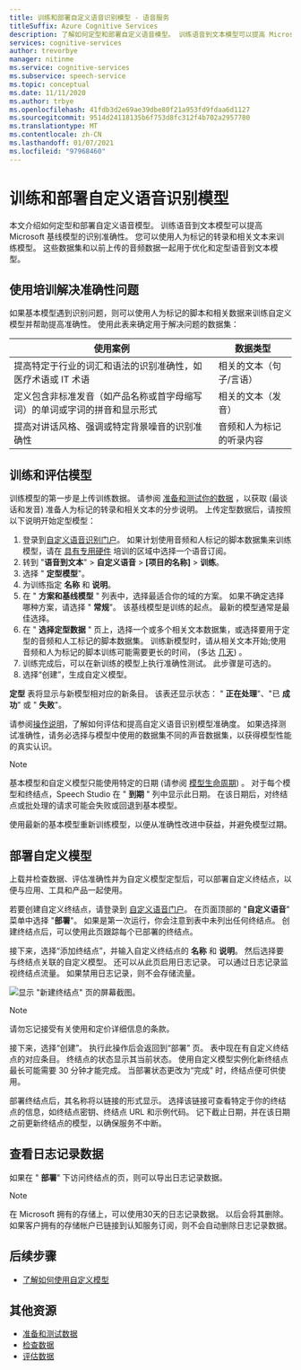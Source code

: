 ```yaml
---
title: 训练和部署自定义语音识别模型 - 语音服务
titleSuffix: Azure Cognitive Services
description: 了解如何定型和部署自定义语音模型。 训练语音到文本模型可以提高 Microsoft 基线模型或自定义模型的识别准确性。
services: cognitive-services
author: trevorbye
manager: nitinme
ms.service: cognitive-services
ms.subservice: speech-service
ms.topic: conceptual
ms.date: 11/11/2020
ms.author: trbye
ms.openlocfilehash: 41fdb3d2e69ae39dbe80f21a953fd9fdaa6d1127
ms.sourcegitcommit: 9514d24118135b6f753d8fc312f4b702a2957780
ms.translationtype: MT
ms.contentlocale: zh-CN
ms.lasthandoff: 01/07/2021
ms.locfileid: "97968460"
---
```

# <a name="train-and-deploy-a-custom-speech-model"></a>训练和部署自定义语音识别模型

本文介绍如何定型和部署自定义语音模型。 训练语音到文本模型可以提高 Microsoft 基线模型的识别准确性。 您可以使用人为标记的转录和相关文本来训练模型。 这些数据集和以前上传的音频数据一起用于优化和定型语音到文本模型。

## <a name="use-training-to-resolve-accuracy-problems"></a>使用培训解决准确性问题

如果基本模型遇到识别问题，则可以使用人为标记的脚本和相关数据来训练自定义模型并帮助提高准确性。 使用此表来确定用于解决问题的数据集：

| 使用案例 | 数据类型 |
| -------- | --------- |
| 提高特定于行业的词汇和语法的识别准确性，如医疗术语或 IT 术语 | 相关的文本（句子/言语） |
| 定义包含非标准发音（如产品名称或首字母缩写词）的单词或字词的拼音和显示形式 | 相关的文本（发音） |
| 提高对讲话风格、强调或特定背景噪音的识别准确性 | 音频和人为标记的听录内容 |

## <a name="train-and-evaluate-a-model"></a>训练和评估模型

训练模型的第一步是上传训练数据。 请参阅 [准备和测试你的数据](./how-to-custom-speech-test-and-train.md) ，以获取 (最谈话和发音) 准备人为标记的转录和相关文本的分步说明。 上传定型数据后，请按照以下说明开始定型模型：

1. 登录到[自定义语音识别门户](https://speech.microsoft.com/customspeech)。 如果计划使用音频和人标记的脚本数据集来训练模型，请在 [具有专用硬件](custom-speech-overview.md#set-up-your-azure-account) 培训的区域中选择一个语音订阅。
2. 转到 "**语音到文本**"  >  **自定义语音**  >  **[项目的名称]**  >  **训练**。
3. 选择 " **定型模型**"。
4. 为训练指定 **名称** 和 **说明**。
5. 在 " **方案和基线模型** " 列表中，选择最适合你的域的方案。 如果不确定选择哪种方案，请选择 " **常规**"。 该基线模型是训练的起点。 最新的模型通常是最佳选择。
6. 在 " **选择定型数据** " 页上，选择一个或多个相关文本数据集，或选择要用于定型的音频和人工标记的脚本数据集。 训练新模型时，请从相关文本开始;使用音频和人为标记的脚本训练可能需要更长的时间， (多达 [几天](how-to-custom-speech-evaluate-data.md#improve-model-recognition)) 。
7. 训练完成后，可以在新训练的模型上执行准确性测试。 此步骤是可选的。
8. 选择“创建”，生成自定义模型。

**定型** 表将显示与新模型相对应的新条目。 该表还显示状态： " **正在处理**"、"已 **成功**" 或 " **失败**"。

请参阅[操作说明](how-to-custom-speech-evaluate-data.md)，了解如何评估和提高自定义语音识别模型准确度。 如果选择测试准确性，请务必选择与模型中使用的数据集不同的声音数据集，以获得模型性能的真实认识。

> [!NOTE]
> 基本模型和自定义模型只能使用特定的日期 (请参阅 [模型生命周期](custom-speech-overview.md#model-lifecycle)) 。 对于每个模型和终结点，Speech Studio 在 " **到期** " 列中显示此日期。 在该日期后，对终结点或批处理的请求可能会失败或回退到基本模型。
>
> 使用最新的基本模型重新训练模型，以便从准确性改进中获益，并避免模型过期。

## <a name="deploy-a-custom-model"></a>部署自定义模型

上载并检查数据、评估准确性并为自定义模型定型后，可以部署自定义终结点，以便与应用、工具和产品一起使用。 

若要创建自定义终结点，请登录到 [自定义语音门户](https://speech.microsoft.com/customspeech)。 在页面顶部的 "**自定义语音**" 菜单中选择 "**部署**"。 如果是第一次运行，你会注意到表中未列出任何终结点。 创建终结点后，可以使用此页跟踪每个已部署的终结点。

接下来，选择“添加终结点”，并输入自定义终结点的 **名称** 和 **说明**。  然后选择要与终结点关联的自定义模型。  还可以从此页启用日志记录。 可以通过日志记录监视终结点流量。 如果禁用日志记录，则不会存储流量。

![显示 "新建终结点" 页的屏幕截图。](./media/custom-speech/custom-speech-deploy-model.png)

> [!NOTE]
> 请勿忘记接受有关使用和定价详细信息的条款。

接下来，选择“创建”。  执行此操作后会返回到“部署”  页。 表中现在有自定义终结点的对应条目。 终结点的状态显示其当前状态。 使用自定义模型实例化新终结点最长可能需要 30 分钟才能完成。 当部署状态更改为“完成”  时，终结点便可供使用。

部署终结点后，其名称将以链接的形式显示。 选择该链接可查看特定于你的终结点的信息，如终结点密钥、终结点 URL 和示例代码。 记下截止日期，并在该日期之前更新终结点的模型，以确保服务不中断。

## <a name="view-logging-data"></a>查看日志记录数据

如果在 " **部署**" 下访问终结点的页，则可以导出日志记录数据。
> [!NOTE]
>在 Microsoft 拥有的存储上，可以使用30天的日志记录数据。 以后会将其删除。 如果客户拥有的存储帐户已链接到认知服务订阅，则不会自动删除日志记录数据。

## <a name="next-steps"></a>后续步骤

* [了解如何使用自定义模型](how-to-specify-source-language.md)

## <a name="additional-resources"></a>其他资源

- [准备和测试数据](./how-to-custom-speech-test-and-train.md)
- [检查数据](how-to-custom-speech-inspect-data.md)
- [评估数据](how-to-custom-speech-evaluate-data.md)
